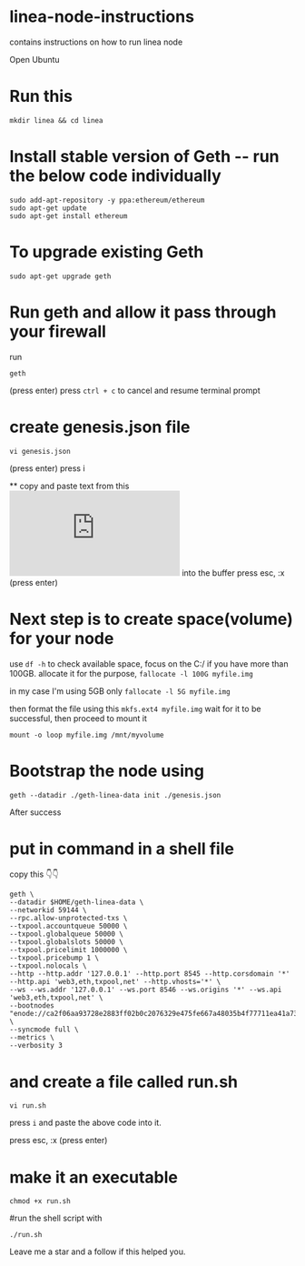 # linea-node-instructions
contains instructions on how to run linea node

Open Ubuntu
# Run this
```
mkdir linea && cd linea
```

# Install stable version of Geth -- run the below code individually
```
sudo add-apt-repository -y ppa:ethereum/ethereum
sudo apt-get update
sudo apt-get install ethereum
```

# To upgrade existing Geth
```
sudo apt-get upgrade geth
```

# Run geth and allow it pass through your firewall
run 
```
geth
```
(press enter)
press `ctrl + c` to cancel and resume terminal prompt

# create genesis.json file
```
vi genesis.json
```
(press enter)
press i

** copy and paste text from this ![Link](https://docs.linea.build/files/genesis.json) into the buffer
press esc, :x (press enter)

# Next step is to create space(volume) for your node 

use `df -h` to check available space, focus on the C:/
if you have more than 100GB. allocate it for the purpose, `fallocate -l 100G myfile.img`

in my case I'm using 5GB only `fallocate -l 5G myfile.img`

then format the file using this `mkfs.ext4 myfile.img`
wait for it to be successful, then proceed to mount it

```
mount -o loop myfile.img /mnt/myvolume
```

# Bootstrap the node using 
```
geth --datadir ./geth-linea-data init ./genesis.json
```

After success

#  put in command in a shell file

copy this 👇👇
```
geth \
--datadir $HOME/geth-linea-data \
--networkid 59144 \
--rpc.allow-unprotected-txs \
--txpool.accountqueue 50000 \
--txpool.globalqueue 50000 \
--txpool.globalslots 50000 \
--txpool.pricelimit 1000000 \
--txpool.pricebump 1 \
--txpool.nolocals \
--http --http.addr '127.0.0.1' --http.port 8545 --http.corsdomain '*' --http.api 'web3,eth,txpool,net' --http.vhosts='*' \
--ws --ws.addr '127.0.0.1' --ws.port 8546 --ws.origins '*' --ws.api 'web3,eth,txpool,net' \
--bootnodes "enode://ca2f06aa93728e2883ff02b0c2076329e475fe667a48035b4f77711ea41a73cf6cb2ff232804c49538ad77794185d83295b57ddd2be79eefc50a9dd5c48bbb2e@3.23.106.165:30303,enode://eef91d714494a1ceb6e06e5ce96fe5d7d25d3701b2d2e68c042b33d5fa0e4bf134116e06947b3f40b0f22db08f104504dd2e5c790d8bcbb6bfb1b7f4f85313ec@3.133.179.213:30303,enode://cfd472842582c422c7c98b0f2d04c6bf21d1afb2c767f72b032f7ea89c03a7abdaf4855b7cb2dc9ae7509836064ba8d817572cf7421ba106ac87857836fa1d1b@3.145.12.13:30303" \
--syncmode full \
--metrics \
--verbosity 3
```

# and create a file called run.sh
```
vi run.sh
```
press `i` and paste the above code into it.

press esc, :x (press enter)

# make it an executable
```
chmod +x run.sh
```

#run the shell script with 
```
./run.sh
```
Leave me a star and a follow if this helped you.
